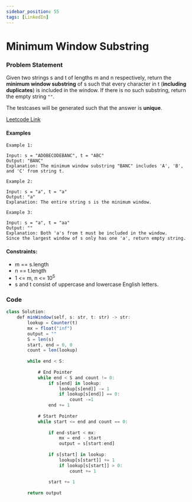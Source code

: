 ```yaml
---
sidebar_position: 55
tags: [LinkedIn]
---
```


# Minimum Window Substring

### Problem Statement

Given two strings s and t of lengths m and n respectively, return the **minimum window substring** of s such that every character in t (**including duplicates**) is included in the window. If there is no such substring, return the empty string `""`.

The testcases will be generated such that the answer is **unique**.

[Leetcode Link](https://leetcode.com/problems/minimum-window-substring/)

#### Examples

```
Example 1:

Input: s = "ADOBECODEBANC", t = "ABC"
Output: "BANC"
Explanation: The minimum window substring "BANC" includes 'A', 'B', and 'C' from string t.

Example 2:

Input: s = "a", t = "a"
Output: "a"
Explanation: The entire string s is the minimum window.

Example 3:

Input: s = "a", t = "aa"
Output: ""
Explanation: Both 'a's from t must be included in the window.
Since the largest window of s only has one 'a', return empty string.
```

#### Constraints:

- m == s.length
- n == t.length
- 1 <= m, n <= 10<sup>5</sup>
- s and t consist of uppercase and lowercase English letters.

### Code

```jsx title="Python"
class Solution:
    def minWindow(self, s: str, t: str) -> str:
        lookup = Counter(t)
        mx = float("inf")
        output = ""
        S = len(s)
        start, end = 0, 0
        count = len(lookup)
        
        while end < S:
            
            # End Pointer
            while end < S and count != 0:
                if s[end] in lookup:
                    lookup[s[end]] -= 1
                    if lookup[s[end]] == 0:
                        count -=1
                end += 1
                
            # Start Pointer
            while start <= end and count == 0:
                
                if end-start < mx:
                    mx = end - start
                    output = s[start:end]
                
                if s[start] in lookup:
                    lookup[s[start]] += 1
                    if lookup[s[start]] > 0:
                        count += 1
                
                start += 1
        
        return output
```